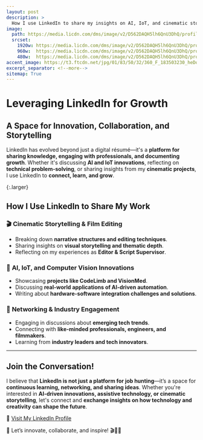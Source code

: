 ```yaml
---
layout: post
description: > 
  How I use LinkedIn to share my insights on AI, IoT, and cinematic storytelling while growing my professional network.
image: 
  path: https://media.licdn.com/dms/image/v2/D562DAQH5lh6QnU3DhQ/profile-treasury-image-shrink_800_800/profile-treasury-image-shrink_800_800/0/1738736347807?e=1739343600&v=beta&t=RO0Gd30pOkGo0RQHrpeYknQ9Yre27O82KVKRag_BV_g
  srcset: 
    1920w: https://media.licdn.com/dms/image/v2/D562DAQH5lh6QnU3DhQ/profile-treasury-image-shrink_800_800/profile-treasury-image-shrink_800_800/0/1738736347807?e=1739343600&v=beta&t=RO0Gd30pOkGo0RQHrpeYknQ9Yre27O82KVKRag_BV_g
    960w:  https://media.licdn.com/dms/image/v2/D562DAQH5lh6QnU3DhQ/profile-treasury-image-shrink_800_800/profile-treasury-image-shrink_800_800/0/1738736347807?e=1739343600&v=beta&t=RO0Gd30pOkGo0RQHrpeYknQ9Yre27O82KVKRag_BV_g
    480w:  https://media.licdn.com/dms/image/v2/D562DAQH5lh6QnU3DhQ/profile-treasury-image-shrink_800_800/profile-treasury-image-shrink_800_800/0/1738736347807?e=1739343600&v=beta&t=RO0Gd30pOkGo0RQHrpeYknQ9Yre27O82KVKRag_BV_g
accent_image: https://t3.ftcdn.net/jpg/01/83/50/32/360_F_183503230_heDoLySnwt4W968RVTJOf7LFHbkZdCHA.jpg
excerpt_separator: <!--more-->
sitemap: True
---
```


# Leveraging LinkedIn for Growth 
## A Space for Innovation, Collaboration, and Storytelling
LinkedIn has evolved beyond just a digital résumé—it's a **platform for sharing knowledge, engaging with professionals, and documenting growth**. Whether it's discussing **AI and IoT innovations**, reflecting on **technical problem-solving**, or sharing insights from my **cinematic projects**, I use LinkedIn to **connect, learn, and grow**.


{:.larger}

<!--more-->


## **How I Use LinkedIn to Share My Work**  

### 🎬 **Cinematic Storytelling & Film Editing**  
- Breaking down **narrative structures and editing techniques**.  
- Sharing insights on **visual storytelling and thematic depth**.  
- Reflecting on my experiences as **Editor & Script Supervisor**.  

### 🤖 **AI, IoT, and Computer Vision Innovations**  
- Showcasing **projects like CodeLimb and VisionMed**.  
- Discussing **real-world applications of AI-driven automation**.  
- Writing about **hardware-software integration challenges and solutions**.  

### 📢 **Networking & Industry Engagement**  
- Engaging in discussions about **emerging tech trends**.  
- Connecting with **like-minded professionals, engineers, and filmmakers**.  
- Learning from **industry leaders and tech innovators**.  

---

## **Join the Conversation!**  

I believe that **LinkedIn is not just a platform for job hunting**—it’s a space for **continuous learning, networking, and sharing ideas**. Whether you're interested in **AI-driven innovations, assistive technology, or cinematic storytelling**, let's connect and **exchange insights on how technology and creativity can shape the future**.  

🔗 [Visit My LinkedIn Profile](https://www.linkedin.com/in/tommy-ang-7520a423a/)  

🚀 Let’s innovate, collaborate, and inspire! 🎬🤖✨  
